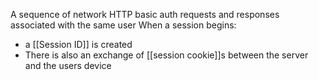 A sequence of network HTTP basic auth requests and responses associated with the same user
When a session begins:
- a [[Session ID]] is created
- There is also an exchange of [[session cookie]]s between the server and the users device